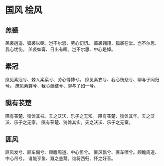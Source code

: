 # 国风 桧风


## 羔裘

羔裘逍遥、狐裘以朝。岂不尔思、劳心忉忉。
羔裘翱翔、狐裘在堂。岂不尔思、我心忧伤。
羔裘如膏、日出有曜。岂不尔思、中心是悼。


## 素冠

庶见素冠兮、棘人栾栾兮、劳心慱慱兮。
庶见素衣兮、我心伤悲兮、聊与子同归兮。
庶见素韠兮、我心蕴结兮、聊与子如一兮。


## 隰有苌楚

隰有苌楚、猗傩其枝。夭之沃沃、乐子之无知。
隰有苌楚、猗傩其华。夭之沃沃、乐子之无家。
隰有苌楚、猗傩其实。夭之沃沃、乐子之无室。


## 匪风

匪风发兮、匪车偈兮、顾瞻周道、中心怛兮。
匪风飘兮、匪车嘌兮。顾瞻周道、中心吊兮。
谁能亨鱼、溉之釜鬵。谁将西归、怀之好音。

